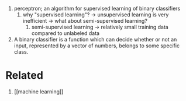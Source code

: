 1. perceptron; an algorithm for supervised learning of binary classifiers
	1. why "supervised learning"? → unsupervised learning is very inefficient → what about semi-supervised learning?
		1. semi-supervised learning → relatively small training data compared to unlabeled data
2. A binary classifier is a function which can decide whether or not an input, represented by a vector of numbers, belongs to some specific class.

# Related
1. [[machine learning]]